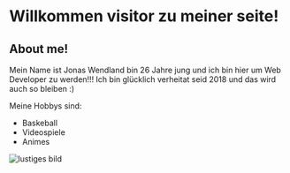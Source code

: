 # Willkommen visitor zu meiner seite!

## About me!

Mein Name ist Jonas Wendland bin 26 Jahre jung und ich bin hier um Web Developer zu werden!!! Ich bin glücklich verheitat seid 2018 und das wird auch so bleiben :)


Meine Hobbys sind:
- Baskeball
- Videospiele
- Animes



![lustiges bild](https://media.giphy.com/media/v1.Y2lkPTc5MGI3NjExYTBpZGhvbHd4cGtqaDZzcXp2d3l5OGEycHJ2bTkwNzh0bTUyN2VjeSZlcD12MV9pbnRlcm5hbF9naWZfYnlfaWQmY3Q9Zw/wW95fEq09hOI8/giphy.gif)
